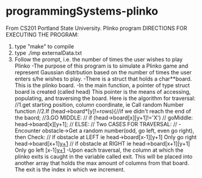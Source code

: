 # programmingSystems-plinko
From CS201 Portland State University. Plinko program
DIRECTIONS FOR EXECUTING THE PROGRAM:
1) type "make" to compile
2) type ./imp externalData.txt
3) Follow the prompt, i.e. the number of times the user wishes to play Plinko
-The purpose of this program is to simulate a Plinko game and represent Gaussian distrbution based on the number of times the user enters s/he wishes to play.
-There is a struct that holds a char**board. This is the plinko board.
-In the main function, a pointer of type struct board is created (called head) This pointer is the means of accessing, populating, and traversing the board. 
Here is the algorithm for traversal:
    //1.get starting position, column coordinate, ie Call random Number function
    //2.If (head->board*[y]!=rows){//if we didn't reach the end of the baord;
    //3.GO MIDDLE:
    //  if (head->board[x][y+1]!='X')
    //  goMiddle: head->board[x][y+1];
    //  ELSE:
    // Two CASES FOR TRAVERSAL:
    //  -Encounter obstacle->Get a random number(odd, go left, even go right), then Check:
    //  if obstacle at LEFT ie head->board[x-1][y+1] Only go right head->board[x+1][y+1](goRIGHT)
    //  if obstacle at RIGHT ie head->board[x+1][y+1] Only go left  [x-1][y+1](goLeft)
-Upon each traversal, the column at which the plinko exits is caught in the variable called exit. This will be placed into another array that holds the max amount of columns from that board. The exit is the index in which we increment.     

